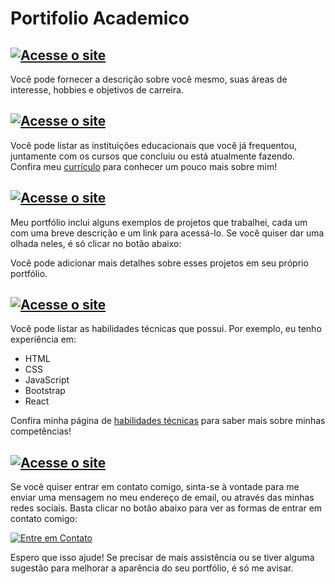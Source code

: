 # Portifolio Academico

## [![Acesse o site](https://img.shields.io/badge/Sobre_Min-Acesse_Aqui-green?style=for-the-badge)](https://allan-gaiteiro.web.app/#about)

Você pode fornecer a descrição sobre você mesmo, suas áreas de interesse, hobbies e objetivos de carreira.


## [![Acesse o site](https://img.shields.io/badge/Experiencia_Academica-Acesse_Aqui-green?style=for-the-badge)](https://allan-gaiteiro.web.app/#academic)

Você pode listar as instituições educacionais que você já frequentou, juntamente com os cursos que concluiu ou está atualmente fazendo. Confira meu [currículo](https://allan-gaiteiro.web.app/about.html) para conhecer um pouco mais sobre mim!



## [![Acesse o site](https://img.shields.io/badge/Projetos_Destacados-Acesse_Aqui-green?style=for-the-badge)](https://allan-gaiteiro.web.app/#project)

Meu portfólio inclui alguns exemplos de projetos que trabalhei, cada um com uma breve descrição e um link para acessá-lo. Se você quiser dar uma olhada neles, é só clicar no botão abaixo:


Você pode adicionar mais detalhes sobre esses projetos em seu próprio portfólio.


## [![Acesse o site](https://img.shields.io/badge/Habilidades_Técnicas-Acesse_Aqui-green?style=for-the-badge)](https://allan-gaiteiro.web.app/#skill)

Você pode listar as habilidades técnicas que possui. Por exemplo, eu tenho experiência em:

- HTML
- CSS
- JavaScript
- Bootstrap
- React

Confira minha página de [habilidades técnicas](https://allan-gaiteiro.web.app/skills.html) para saber mais sobre minhas competências!



## [![Acesse o site](https://img.shields.io/badge/Como_Entrar_em-Contato-green?style=for-the-badge)](https://allan-gaiteiro.web.app/portfolio.html)

Se você quiser entrar em contato comigo, sinta-se à vontade para me enviar uma mensagem no meu endereço de email, ou através das minhas redes sociais. Basta clicar no botão abaixo para ver as formas de entrar em contato comigo:

[![Entre em Contato](https://img.shields.io/badge/Entre-em%20Contato-green?style=for-the-badge&logo=gmail)](https://allan-gaiteiro.web.app/contact.html)

Espero que isso ajude! Se precisar de mais assistência ou se tiver alguma sugestão para melhorar a aparência do seu portfólio, é só me avisar.
